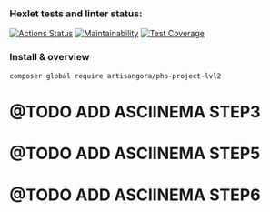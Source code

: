 ### Hexlet tests and linter status:
[![Actions Status](https://github.com/artisangora/php-project-lvl2/workflows/hexlet-check/badge.svg)](https://github.com/artisangora/php-project-lvl2/actions)
[![Maintainability](https://api.codeclimate.com/v1/badges/c753ee8368b84e369b68/maintainability)](https://codeclimate.com/github/artisangora/php-project-lvl2/maintainability)
[![Test Coverage](https://api.codeclimate.com/v1/badges/c753ee8368b84e369b68/test_coverage)](https://codeclimate.com/github/artisangora/php-project-lvl2/test_coverage)

### Install & overview
`composer global require artisangora/php-project-lvl2`


# @TODO ADD ASCIINEMA STEP3
# @TODO ADD ASCIINEMA STEP5
# @TODO ADD ASCIINEMA STEP6